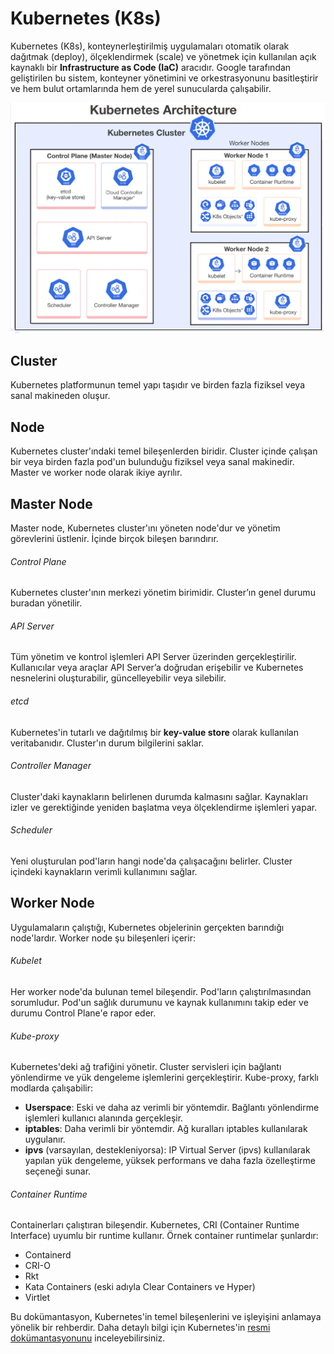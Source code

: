 # Kubernetes (K8s)

Kubernetes (K8s), konteynerleştirilmiş uygulamaları otomatik olarak dağıtmak (deploy), ölçeklendirmek (scale) ve yönetmek için kullanılan açık kaynaklı bir **Infrastructure as Code (IaC)** aracıdır. Google tarafından geliştirilen bu sistem, konteyner yönetimini ve orkestrasyonunu basitleştirir ve hem bulut ortamlarında hem de yerel sunucularda çalışabilir. 

![Kubernetes Yapısı ](resimler/k8s-architecture.png)

## Cluster

Kubernetes platformunun temel yapı taşıdır ve birden fazla fiziksel veya sanal makineden oluşur.

## Node

Kubernetes cluster'ındaki temel bileşenlerden biridir. Cluster içinde çalışan bir veya birden fazla pod'un bulunduğu fiziksel veya sanal makinedir. Master ve worker node olarak ikiye ayrılır.


## Master Node

Master node, Kubernetes cluster'ını yöneten node'dur ve yönetim görevlerini üstlenir. İçinde birçok bileşen barındırır.


###### Control Plane
Kubernetes cluster'ının merkezi yönetim birimidir. Cluster’ın genel durumu buradan yönetilir.

###### API Server
Tüm yönetim ve kontrol işlemleri API Server üzerinden gerçekleştirilir. Kullanıcılar veya araçlar API Server’a doğrudan erişebilir ve Kubernetes nesnelerini oluşturabilir, güncelleyebilir veya silebilir.

###### etcd
Kubernetes'in tutarlı ve dağıtılmış bir **key-value store** olarak kullanılan veritabanıdır. Cluster'ın durum bilgilerini saklar.

###### Controller Manager
Cluster'daki kaynakların belirlenen durumda kalmasını sağlar. Kaynakları izler ve gerektiğinde yeniden başlatma veya ölçeklendirme işlemleri yapar.

###### Scheduler
Yeni oluşturulan pod'ların hangi node'da çalışacağını belirler. Cluster içindeki kaynakların verimli kullanımını sağlar.

## Worker Node

Uygulamaların çalıştığı, Kubernetes objelerinin gerçekten barındığı node'lardır. Worker node şu bileşenleri içerir:

###### Kubelet
Her worker node'da bulunan temel bileşendir. Pod'ların çalıştırılmasından sorumludur. Pod'un sağlık durumunu ve kaynak kullanımını takip eder ve durumu Control Plane'e rapor eder.

###### Kube-proxy
Kubernetes'deki ağ trafiğini yönetir. Cluster servisleri için bağlantı yönlendirme ve yük dengeleme işlemlerini gerçekleştirir. Kube-proxy, farklı modlarda çalışabilir:

- **Userspace**: Eski ve daha az verimli bir yöntemdir. Bağlantı yönlendirme işlemleri kullanıcı alanında gerçekleşir.
- **iptables**: Daha verimli bir yöntemdir. Ağ kuralları iptables kullanılarak uygulanır.
- **ipvs** (varsayılan, destekleniyorsa): IP Virtual Server (ipvs) kullanılarak yapılan yük dengeleme, yüksek performans ve daha fazla özelleştirme seçeneği sunar.

###### Container Runtime
Containerları çalıştıran bileşendir. Kubernetes, CRI (Container Runtime Interface) uyumlu bir runtime kullanır. Örnek container runtimelar şunlardır:

  - Containerd
  - CRI-O
  - Rkt
  - Kata Containers (eski adıyla Clear Containers ve Hyper)
  - Virtlet


Bu dokümantasyon, Kubernetes'in temel bileşenlerini ve işleyişini anlamaya yönelik bir rehberdir. Daha detaylı bilgi için Kubernetes'in [resmi dokümantasyonunu](https://kubernetes.io/docs/home/) inceleyebilirsiniz.
